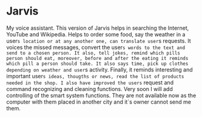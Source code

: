 # Jarvis
My voice assistant. This version of Jarvis helps in searching the Internet, YouTube and Wikipedia. Helps to order some food, say the weather in a user`s location or at any another one, can translate user`s requests. It voices the missed messages, convert the user`s words to the text and send to a chosen person. It also, tell jokes, remind which pills person should eat, moreover, before and after the eating it reminds which pill a person should take. It also says time, pick up clothes depending on weather and user`s activity. Finally, it reminds interesting and important user`s ideas, thougths or news, read the list of products needed in the shop. I also have improved the users` request and command recognizing and cleaning functions. Very soon I will add controlling of the smart system functions. They are not available now as the computer with them placed in another city and it`s owner cannot send me them.
